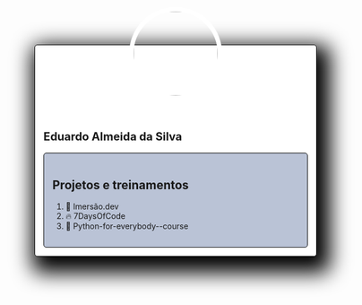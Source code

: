 # 

<section style="  -webkit-box-shadow: 10px 15px 36px 14px #000000; 
  box-shadow: 10px 15px 36px 14px #000000;
  display: block;
  margin-left: auto;
  margin-right: auto;
  max-width: 500px;
  margin-top: 100px;
  background-color: white;
  padding: 15px;
  border: 1px solid black;
  border-radius: 5px;">
  <header style="  background-image: url('https://www.imagemhost.com.br/images/2021/04/02/Noite-Estrelada.png');
  background-size: cover; 
  height: 80px;
  border-radius: 5px;">
    <img style="width: 150px;
  height: 150px;
  border-radius: 100%;
  margin-left: auto;
  margin-right: auto;
  display: block;
  transform: translateY(-50%);
  border: 8px solid white;" src="https://www.imagemhost.com.br/images/2022/11/16/272192194_10219192747360604_7598904134037721093_n.jpg" />
  </header>
<h1 style="font-size: 20px;">Eduardo Almeida da Silva</h1>

<div style="border-radius: 5px;
  padding: 15px;
  border: 1px solid black;
  background-color: #bac3d6;">
  <h2>Projetos e treinamentos </h2>
  <ol>
    <li>🌌 Imersão.dev</li>
    <li>🔥 7DaysOfCode</li>
    <li>🧠 Python-for-everybody--course</li>
  </ol>
 
</div>
  
</section>